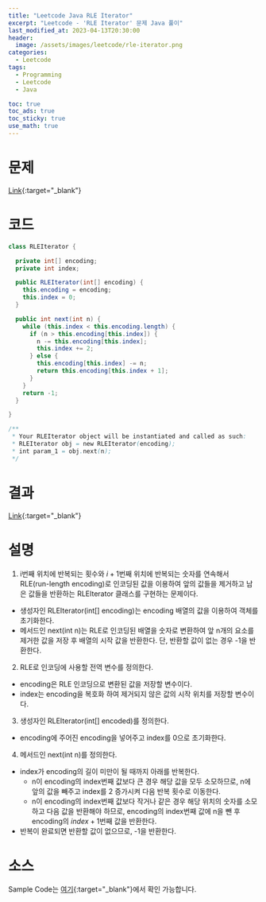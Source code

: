 ```yaml
---
title: "Leetcode Java RLE Iterator"
excerpt: "Leetcode - 'RLE Iterator' 문제 Java 풀이"
last_modified_at: 2023-04-13T20:30:00
header:
  image: /assets/images/leetcode/rle-iterator.png
categories:
  - Leetcode
tags:
  - Programming
  - Leetcode
  - Java

toc: true
toc_ads: true
toc_sticky: true
use_math: true
---
```

# 문제
[Link](https://leetcode.com/problems/rle-iterator){:target="_blank"}

# 코드
```java
class RLEIterator {

  private int[] encoding;
  private int index;

  public RLEIterator(int[] encoding) {
    this.encoding = encoding;
    this.index = 0;
  }

  public int next(int n) {
    while (this.index < this.encoding.length) {
      if (n > this.encoding[this.index]) {
        n -= this.encoding[this.index];
        this.index += 2;
      } else {
        this.encoding[this.index] -= n;
        return this.encoding[this.index + 1];
      }
    }
    return -1;
  }

}

/**
 * Your RLEIterator object will be instantiated and called as such:
 * RLEIterator obj = new RLEIterator(encoding);
 * int param_1 = obj.next(n);
 */
```

# 결과
[Link](https://leetcode.com/problems/rle-iterator/submissions/933030339/){:target="_blank"}

# 설명
1. i번째 위치에 반복되는 횟수와 $i + 1$번째 위치에 반복되는 숫자를 연속해서 RLE(run-length encoding)로 인코딩된 값을 이용하여 앞의 값들을 제거하고 남은 값들을 반환하는 RLEIterator 클래스를 구현하는 문제이다.
- 생성자인 RLEIterator(int[] encoding)는 encoding 배열의 값을 이용하여 객체를 초기화한다.
- 메서드인 next(int n)는 RLE로 인코딩된 배열을 숫자로 변환하여 앞 n개의 요소를 제거한 값을 저장 후 배열의 시작 값을 반환한다. 단, 반환할 값이 없는 경우 -1을 반환한다.

2. RLE로 인코딩에 사용할 전역 변수를 정의한다.
- encoding은 RLE 인코딩으로 변환된 값을 저장할 변수이다.
- index는 encoding을 복호화 하여 제거되지 않은 값의 시작 위치를 저장할 변수이다.

3. 생성자인 RLEIterator(int[] encoded)를 정의한다.
- encoding에 주어진 encoding을 넣어주고 index를 0으로 초기화한다.

4. 메서드인 next(int n)를 정의한다.
- index가 encoding의 길이 미만이 될 때까지 아래를 반복한다.
  - n이 encoding의 index번째 값보다 큰 경우 해당 값을 모두 소모하므로, n에 앞의 값을 빼주고 index를 2 증가시켜 다음 반복 횟수로 이동한다.
  - n이 encoding의 index번째 값보다 작거나 같은 경우 해당 위치의 숫자를 소모하고 다음 값을 반환해야 하므로, encoding의 index번째 값에 n을 뺀 후 encoding의 $index + 1$번째 값을 반환한다.
- 반복이 완료되면 반환할 값이 없으므로, -1을 반환한다.

# 소스
Sample Code는 [여기](https://github.com/GracefulSoul/leetcode/blob/master/src/main/java/gracefulsoul/problems/RLEIterator.java){:target="_blank"}에서 확인 가능합니다.